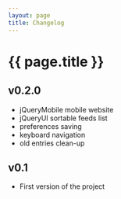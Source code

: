 ```yaml
---
layout: page
title: Changelog
---
```


# {{ page.title }}

## v0.2.0

* jQueryMobile mobile website
* jQueryUI sortable feeds list
* preferences saving
* keyboard navigation
* old entries clean-up

## v0.1

* First version of the project
